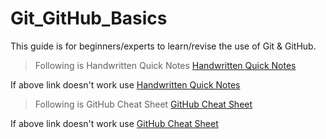 # Git_GitHub_Basics

This guide is for beginners/experts to learn/revise the use of Git & GitHub.

> Following is Handwritten Quick Notes
[Handwritten Quick Notes](https://drive.google.com/file/d/1pKbY4_vq-lB3yTCrKJyG70vppXRom_we/view?usp=sharing "Handwritten Notes")

If above link doesn't work use [Handwritten Quick Notes](./References/Git%20and%20GitHub.pdf "Handwritten Notes")

> Following is GitHub Cheat Sheet
[GitHub Cheat Sheet](https://drive.google.com/file/d/1iqXTFbzb9mTETZNJvryMP-sv_Bom1Zl7/view?usp=sharing "Cheat Sheet")

If above link doesn't work use [GitHub Cheat Sheet](./References/git-cheat-sheet-education-1.pdf "Cheat Sheet")
